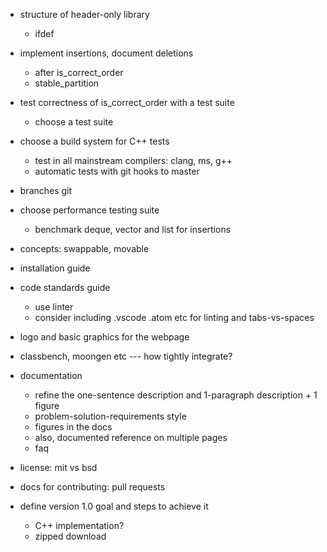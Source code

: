 * structure of header-only library
    * ifdef

* implement insertions, document deletions
    * after is_correct_order
    * stable_partition
* test correctness of is_correct_order with a test suite
    * choose a test suite
* choose a build system for C++ tests
    * test in all mainstream compilers: clang, ms, g++
    * automatic tests with git hooks to master
* branches git
* choose performance testing suite
    * benchmark deque, vector and list for insertions
* concepts: swappable, movable
* installation guide
* code standards guide
    * use linter
    * consider including .vscode .atom etc for linting and tabs-vs-spaces
* logo and basic graphics for the webpage

* classbench, moongen etc --- how tightly integrate?


* documentation
    * refine the one-sentence description and 1-paragraph description + 1 figure
    * problem-solution-requirements style
    * figures in the docs
    * also, documented reference on multiple pages
    * faq
* license: mit vs bsd
* docs for contributing: pull requests

* define version 1.0 goal and steps to achieve it
    * C++ implementation?
    * zipped download
